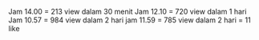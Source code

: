 
Jam 14.00 = 213 view dalam 30 menit
Jam 12.10 = 720 view dalam 1 hari
Jam 10.57 = 984 view dalam 2 hari
jam 11.59 = 785 view dalam 2 hari = 11 like
